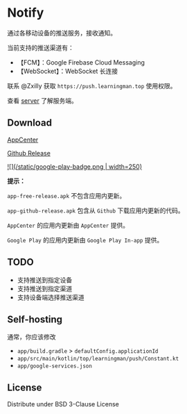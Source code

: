 # Notify

通过各移动设备的推送服务，接收通知。

当前支持的推送渠道有：

- 【FCM】：Google Firebase Cloud Messaging
- 【WebSocket】：WebSocket 长连接

联系 @Zxilly 获取 `https://push.learningman.top` 使用权限。

查看 [server](https://github.com/ZNotify/server) 了解服务端。

## Download

[AppCenter](https://install.appcenter.ms/users/zxilly/apps/notify/distribution_groups/public)

[Github Release](https://github.com/ZNotify/android/releases)

[![](/static/google-play-badge.png | width=250)](https://play.google.com/store/apps/details?id=top.learningman.push)

**提示：**

`app-free-release.apk` 不包含应用内更新。

`app-github-release.apk` 包含从 `Github` 下载应用内更新的代码。

`AppCenter` 的应用内更新由 `AppCenter` 提供。

`Google Play` 的应用内更新由 `Google Play In-app` 提供。

## TODO

- 支持推送到指定设备
- 支持推送到指定渠道
- 支持设备端选择推送渠道

## Self-hosting

通常，你应该修改

- `app/build.gradle` > `defaultConfig.applicationId`
- `app/src/main/kotlin/top/learningman/push/Constant.kt`
- `app/google-services.json`

## License

Distribute under BSD 3-Clause License
